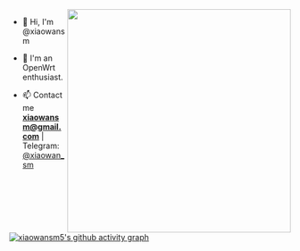 <img align="right" width="400" src="https://github-readme-stats.vercel.app/api?username=xiaowansm5&theme=dracula&show_icons=true&locale=cn">

- 👋 Hi, I'm @xiaowansm

- 💞️ I'm an OpenWrt enthusiast.

- 📫 Contact me **xiaowansm@gmail.com** | 
Telegram: [@xiaowan_sm](https://t.me/xiaowan_sm)



[![xiaowansm5's github activity graph](https://github-readme-activity-graph.vercel.app/graph?username=xiaowansm5&bg_color=211c1f&color=6cf033&line=46c874&point=e70d65&area=true&hide_border=true)](https://github.com/xiaowansm5)




